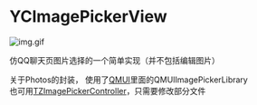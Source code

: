 # YCImagePickerView

![img.gif](https://i.loli.net/2019/11/29/dyAxZeDJLs6HONk.gif)

仿QQ聊天页图片选择的一个简单实现（并不包括编辑图片）  

关于Photos的封装，
使用了[QMUI](https://github.com/Tencent/QMUI_iOS)里面的QMUIImagePickerLibrary  
也可用[TZImagePickerController](https://github.com/banchichen/TZImagePickerController)，只需要修改部分文件

